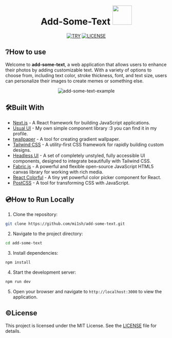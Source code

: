 <div align='center'>
<h1><b>Add-Some-Text <img src='https://github.com/mi1sh/add-some-text/assets/106558234/23339169-98c9-4999-8997-36ffdc8f9b26' width='60' height='60'></b></h1>

[![TRY](https://img.shields.io/badge/CLICK%20TO%20TRY-3D4652)](https://add-some-text.vercel.app/)
[![LICENSE](https://img.shields.io/github/license/mi1sh/add-some-text?color=3D4652)](https://github.com/mi1sh/add-some-text/blob/main/LICENSE)
</div>

## **❔How to use**

Welcome to **add-some-text**, a web application that allows users to enhance their photos by adding customizable text. With a variety of options to choose from, including text color, stroke thickness, font, and text size, users can personalize their images to create memes or something else.

<div align='center'>
  
![add-some-text-example](https://github.com/mi1sh/add-some-text/assets/106558234/8ffb2932-594c-4bff-a752-87fbe57cdbea)
</div>

## **🛠️Built With**

- [Next.js](https://nextjs.org/) - A React framework for building JavaScript applications.
- [Usual UI](https://usual-ui.com/) - My own simple component library :3 you can find it in my profile.
- [twallpaper](https://twallpaper.com/) - A tool for creating gradient wallpaper.
- [Tailwind CSS](https://tailwindcss.com/) - A utility-first CSS framework for rapidly building custom designs.
- [Headless UI](https://headlessui.dev/) - A set of completely unstyled, fully accessible UI components, designed to integrate beautifully with Tailwind CSS.
- [Fabric.js](http://fabricjs.com/) - A powerful and flexible open-source JavaScript HTML5 canvas library for working with rich media.
- [React Colorful](https://omgovich.github.io/react-colorful/) - A tiny yet powerful color picker component for React.
- [PostCSS](https://postcss.org/) - A tool for transforming CSS with JavaScript.

## **💿How to Run Locally**

1. Clone the repository:

```bash
git clone https://github.com/mi1sh/add-some-text.git
```

2. Navigate to the project directory:

```bash
cd add-some-text
```

3. Install dependencies:

```bash
npm install
```

4. Start the development server:

```bash
npm run dev
```

5. Open your browser and navigate to `http://localhost:3000` to view the application.

## **©️License**

This project is licensed under the MIT License. See the [LICENSE](LICENSE) file for details.
